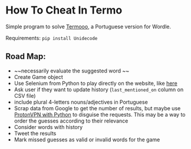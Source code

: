 # How To Cheat In Termo

Simple program to solve [Termooo](https://newsbeezer.com/portugaleng/wordle-becomes-viral-and-there-is-already-a-portuguese-version-term-ooo/), a Portuguese version for Wordle.

Requirements: `pip install Unidecode`

Road Map:
-------
+ ~~necessarily evaluate the suggested word ~~
+ Create Game object
+ Use Selenium from Python to play directly on the website, like [here](https://stackoverflow.com/questions/30615157/sending-javascript-command-from-python-shell) 
+ Ask user if they want to update history (`last_mentioned_on` column on CSV file)
+ include plural 4-letters nouns/adjectives in Portuguese 
+ Scrap data from Google to get the number of results, but maybe use [ProtonVPN with Python](https://pypi.org/project/protonvpn-cli/) to disguise the requests. This may be a way to order the guesses according to their relevance
+ Consider words with history
+ Tweet the results
+ Mark missed guesses as valid or invalid words for the game
